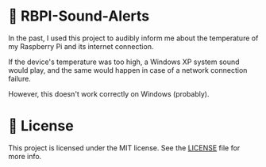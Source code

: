 # 📢 RBPI-Sound-Alerts
In the past, I used this project to audibly inform me about the temperature of my Raspberry Pi and its internet connection.

If the device's temperature was too high, a Windows XP system sound would play, and the same would happen in case of a network connection failure.

However, this doesn't work correctly on Windows (probably).

# 📑 License
This project is licensed under the MIT license. See the [LICENSE](LICENSE) file for more info.